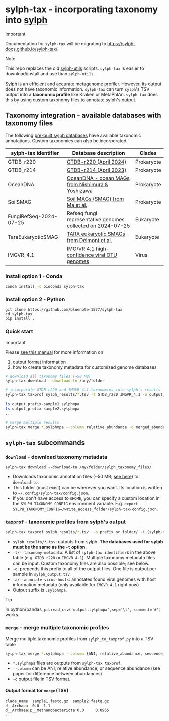 # sylph-tax - incorporating taxonomy into [sylph](https://github.com/bluenote-1577/sylph)

> [!IMPORTANT]
> Documentation for `sylph-tax` will be migrating to https://sylph-docs.github.io/sylph-tax/.

> [!NOTE]
> This repo replaces the old [sylph-utils](https://github.com/bluenote-1577/sylph-utils) scripts. `sylph-tax` is easier to download/install and use than `sylph-utils`.

[Sylph](https://github.com/bluenote-1577/sylph) is an efficient and accurate metagenome profiler. However, its output does not have taxonomic information. `sylph-tax` can turn `sylph`'s TSV output into a **taxonomic profile** like Kraken or MetaPhlAn. `sylph-tax` does this by using custom taxonomy files to annotate sylph's output. 

## Taxonomy integration - available databases with taxonomy files

The following [pre-built sylph databases](https://github.com/bluenote-1577/sylph/wiki/Pre%E2%80%90built-databases) have available taxonomic annotations. Custom taxonomies can also be incorporated.


| sylph-tax identifier   | Database description                                                                                             | Clades     |
| ---------------------- | ---------------------------------------------------------------------------------------------------------------- | ---------- |
| GTDB_r220              | [GTDB-r220 (April 2024)](https://gtdb.ecogenomic.org/stats/r220)                                                 | Prokaryote |
| GTDB_r214              | [GTDB-r214 (April 2023)](https://gtdb.ecogenomic.org/stats/r214)                                                 | Prokaryote |
| OceanDNA               | [OceanDNA - ocean MAGs from Nishimura & Yoshizawa](https://doi.org/10.1038/s41597-022-01392-5)                   | Prokaryote |
| SoilSMAG               | [Soil MAGs (SMAG) from Ma et al.](https://www.nature.com/articles/s41467-023-43000-z)                            | Prokaryote |
| FungiRefSeq-2024-07-25 | Refseq fungi representative genomes collected on 2024-07-25                                                      | Eukaryote  |
| TaraEukaryoticSMAG     | [TARA eukaryotic SMAGs from Delmont et al.](https://www.sciencedirect.com/science/article/pii/S2666979X22000477) | Eukaryote  |
| IMGVR_4.1              | [IMG/VR 4.1 high-confidence viral OTU genomes](https://genome.jgi.doe.gov/portal/IMG_VR/IMG_VR.home.html)        | Virus      |

### Install option 1 - Conda
```sh
conda install -c bioconda sylph-tax
```

### Install option 2 - Python
```
git clone https://github.com/bluenote-1577/sylph-tax
cd sylph-tax
pip install .
```

### Quick start

> [!IMPORTANT]
> Please [see this manual](https://github.com/bluenote-1577/sylph/wiki/Incorporating-taxonomic-information-into-sylph-with-sylph%E2%80%90tax) for more information on
> 1. output format information 
> 2. how to create taxonomy metadata for customized genome databases

```sh
# download all taxonomy files (~50 MB)
sylph-tax download --download-to /any/folder

# incorporate GTDB-r220 and IMGVR-4.1 taxonomies into sylph's results
sylph-tax taxprof sylph_results/*.tsv -t GTDB_r220 IMGVR_4.1 -o output_prefix-

ls output_prefix-sample1.sylphmpa
ls output_prefix-sample2.sylphmpa
...

# merge multiple results
sylph-tax merge *.sylphmpa --column relative_abundance -o merged_abundance_file.tsv
```

## `sylph-tax` subcommands

### `download` - download taxonomy metadata 

```
sylph-tax download --download-to /my/folder/sylph_taxonomy_files/
```

* Downloads taxonomic annotation files (~50 MB; [see here](https://zenodo.org/records/14320496)) to `--download-to`.
* This folder (must exist) can be wherever you want. Its location is written to `~/.config/sylph-tax/config.json`. 
* If you don't have access to `$HOME`, you can specify a custom location in the `SYLPH_TAXONOMY_CONFIG` environment variable. E.g. `export SYLPH_TAXONOMY_CONFIG=/write_access_folder/sylph-tax-config.json`.
### `taxprof` - taxonomic profiles from sylph's output

```sh
sylph-tax taxprof sylph_results/*.tsv  -o prefix_or_folder/ -t {sylph-tax identifier}
```
* `sylph_results/*.tsv`: outputs from sylph. **The databases used for sylph must be the same as the `-t` option.**
* `-t/--taxonomy-metadata`:  A list of `sylph-tax identifier`s in the above table (e.g. `GTDB_r220` or `IMGVR_4.1`).  Multiple taxonomy metadata files can be input. Custom taxonomy files are also possible; see below.
* `-o`: prepends this prefix to all of the output files. One file is output per sample in `sylph_output.tsv`
* `-a/--annotate-virus-hosts`: annotates found viral genomes with host information metadata (only available for `IMGVR_4.1` right now) 
* Output suffix is `.sylphmpa`.  

> [!TIP]
> In python/pandas, `pd.read_csv('output.sylphmpa',sep='\t', comment='#')` works.

### `merge` - merge multiple taxonomic profiles

Merge multiple taxonomic profiles from `sylph_to_taxprof.py` into a TSV table 

```sh
sylph-tax merge *.sylphmpa --column {ANI, relative_abundance, sequence_abundance} -o output_table.tsv
```

* `*.sylphmpa` files are outputs from `sylph-tax taxprof`. 
* `--column` can be ANI, relative abundance, or sequence abundance (see paper for difference between abundances)
* `-o` output file in TSV format.
#### Output format for `merge` (TSV)
```sh
clade_name  sample1.fastq.gz  sample2.fastq.gz
d__Archaea  0.0  1.1
d__Archaea|p__Methanobacteriota 0.0     0.0965
...
```
